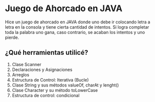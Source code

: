 # Juego de Ahorcado en JAVA
Hice un juego de ahorcado en JAVA donde uno debe ir colocando letra a letra en la consola y tiene cierta cantidad de intentos. Si logra completar toda la palabra uno gana, caso contrario, se acaban los intentos y uno pierde.
## ¿Qué herramientas utilicé?
1. Clase Scanner
2. Declaraciones y Asignaciones
3. Arreglos
4. Estructura de Control: Iterativa (Bucle)
5. Clase String y sus métodos valueOf, charAt y lenght()
6. Clase Character y su método toLowerCase
7. Estructura de control: condicional

